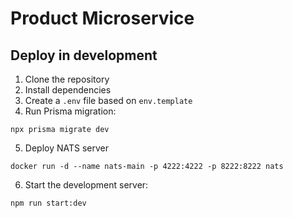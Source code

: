 # Product Microservice

## Deploy in development

1. Clone the repository
2. Install dependencies
3. Create a `.env` file based on `env.template`
4. Run Prisma migration:

```
npx prisma migrate dev
```

5. Deploy NATS server

```
docker run -d --name nats-main -p 4222:4222 -p 8222:8222 nats
```

6. Start the development server:

```
npm run start:dev
```
